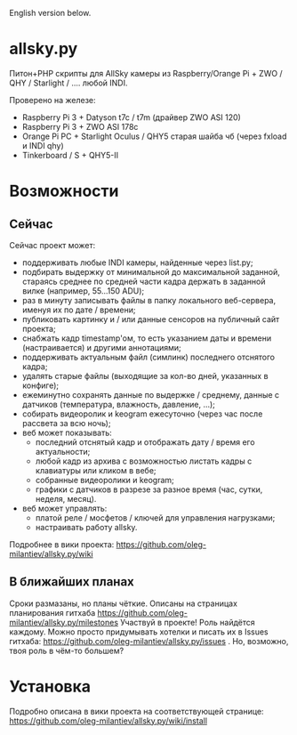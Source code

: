 English version below.

# allsky.py

Питон+PHP скрипты для AllSky камеры из Raspberry/Orange Pi + ZWO / QHY / Starlight / .... любой INDI.

Проверено на железе:
* Raspberry Pi 3 + Datyson t7c / t7m (драйвер ZWO ASI 120)
* Raspberry Pi 3 + ZWO ASI 178c
* Orange Pi PC + Starlight Oculus / QHY5 старая шайба чб (через fxload и INDI qhy)
* Tinkerboard / S + QHY5-II

# Возможности

## Сейчас

Сейчас проект может:
* поддерживать любые INDI камеры, найденные через list.py;
* подбирать выдержку от минимальной до максимальной заданной, стараясь среднее по средней части кадра держать в заданной вилке (например, 55...150 ADU);
* раз в минуту записывать файлы в папку локального веб-сервера, именуя их по дате / времени;
* публиковать картинку и / или данные сенсоров на публичный сайт проекта;
* снабжать кадр timestamp'ом, то есть указанием даты и времени (настраивается) и другими аннотациями;
* поддерживать актуальным файл (симлинк) последнего отснятого кадра;
* удалять старые файлы (выходящие за кол-во дней, указанных в конфиге);
* ежеминутно сохранять данные по выдержке / среднему, данные с датчиков (температура, влажность, давление, ...);
* собирать видеоролик и keogram ежесуточно (через час после рассвета за всю ночь);
* веб может показывать:
  * последний отснятый кадр и отображать дату / время его актуальности;
  * любой кадр из архива с возможностью листать кадры с клавиатуры или кликом в вебе;
  * собранные видеоролики и keogram;
  * графики с датчиков в разрезе за разное время (час, сутки, неделя, месяц).
* веб может управлять:
  * платой реле / мосфетов / ключей для управления нагрузками;
  * настраивать работу allsky.

Подробнее в вики проекта: https://github.com/oleg-milantiev/allsky.py/wiki

## В ближайших планах

Сроки размазаны, но планы чёткие. Описаны на страницах планирования гитхаба https://github.com/oleg-milantiev/allsky.py/milestones 
Участвуй в проекте! Роль найдётся каждому. Можно просто придумывать хотелки и писать их в Issues гитхаба: https://github.com/oleg-milantiev/allsky.py/issues . Но, возможно, твоя роль в чём-то большем?

# Установка

Подробно описана в вики проекта на соответствующей странице: https://github.com/oleg-milantiev/allsky.py/wiki/install
